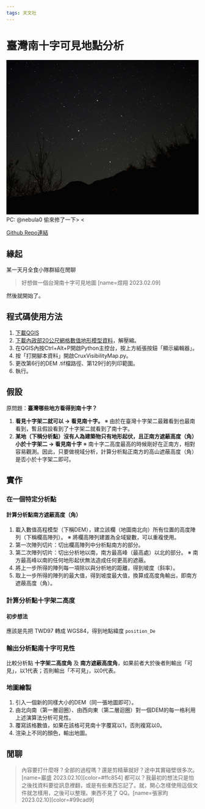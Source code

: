 ```yaml
---
tags: 天文社
---
```

# 臺灣南十字可見地點分析

![Alt](./CruxByNebula0.jpg)
PC: @nebula0
偷來修了一下> <

[Github Repo連結](https://github.com/xiguaakako/CruxVisibilityTaiwan)

## 緣起

某一天月全食小隊群組在閒聊
> 好想做一個台灣南十字可見地圖
> [name=煜翔 2023.02.09]

然後就開始了。

## 程式碼使用方法

1. [下載QGIS](https://www.qgis.org/en/site/forusers/download.html)
2. [下載內政部20公尺網格數值地形模型資料](https://data.gov.tw/dataset/35430)，解壓縮。
3. 在QGIS內按Ctrl+Alt+P開啟Python主控台，按上方紙張按鈕「顯示編輯器」。
4. 按「打開腳本資料」開啟CruxVisibilityMap.py。
5. 更改第6行的DEM .tif檔路徑、第129行的列印範圍。
6. 執行。

## 假設

原問題：**臺灣哪些地方看得到南十字？**

1. **看見十字架二就可以 → 看見南十字。**
    ※ 由於在臺灣十字架二最難看到也最南看到，暫且假設看到了十字架二就看到了南十字。
2. **某地（下稱分析點）沒有人為建築物只有地形起伏，且正南方遮蔽高度（角）小於十字架二 → 看見南十字**
    ※ 南十字二高度最高的時候剛好在正南方，相對容易觀測。因此，只要做視域分析，計算分析點正南方的高山遮蔽高度（角）是否小於十字架二即可。

## 實作

### 在一個特定分析點

#### 計算分析點南方遮蔽高度（角）

1. 載入數值高程模型（下稱DEM），建立該欄（地圖南北向）所有位置的高度陣列（下稱欄高陣列）。
    ※ 將欄高陣列建置為全域變數，可以重複使用。
2. 第一次陣列切片：切出欄高陣列中分析點南方的部分。
3. 第二次陣列切片：切出分析地以南，南方最高峰（最高處）以北的部分。
    ※ 南方最高峰以南的任何地形起伏無法造成任何更高的遮蔽。
4. 將上一步所得的陣列每一項除以與分析地的距離，得到坡度（斜率）。
5. 取上一步所得的陣列的最大值，得到坡度最大值，換算成高度角輸出，即南方遮蔽高度（角）。

### 計算分析點十字架二高度

#### 初步想法

應該是先把 TWD97 轉成 WGS84，得到地點緯度 `position_De`

### 輸出分析點南十字可見性

比較分析點 **十字架二高度角** 及 **南方遮蔽高度角**，如果前者大於後者則輸出「可見」，以1代表；否則輸出「不可見」，以0代表。

### 地圖繪製

1. 引入一個新的同樣大小的DEM（同一張地圖即可）。
2. 由北向南（第一層迴圈）、由西向東（第二層迴圈）對一個DEM的每一格利用上述演算法分析可見性。
3. 覆寫該格數值，如果在該格可見南十字覆寫以1，否則複寫以0。
4. 渲染上不同的顏色，輸出地圖。

## 閒聊

> 內容要打什麼呀？全部的過程嗎？還是剪精華就好？途中其實碰壁很多次。
>[name=巖盛 2023.02.10][color=#ffc854]
> 都可以？我最初的想法只是怕之後找資料要從訊息裡翻，或是有些東西忘記了。就，開心怎樣使用這個文件就怎樣用，之後可以整理。東西不見了 QQ。[name=張家昀 2023.02.10][color=#99cad9]

<!-- ## 簡化概念
> credit：邱巖盛

今天先不論南十字，先討論十字架二的可見度，假設十字架二就看到了整個南十字。
![](https://i.imgur.com/ldIQDzD.png)
這個是我們所在的地圖，是一個4×4的網格，每個網格中間的數字是當地的高度。
如果要討論十字架二的可見度，應該只要討論十字架二升到最高點，也就是面向正南方的時候，南方最高的高山遮掉多少視野就行了。
因此演算法大概可以這樣寫
![](https://i.imgur.com/uV8Kux1.png)
如果要探討這個位置的十字架二可見度，往南找山高的最大值，找到是10
![](https://i.imgur.com/0xvmEXH.png)
看那個角度有沒有比十字架二的最大高度小
每一個緯度的十字架二的最大高度應該很好算 -->
